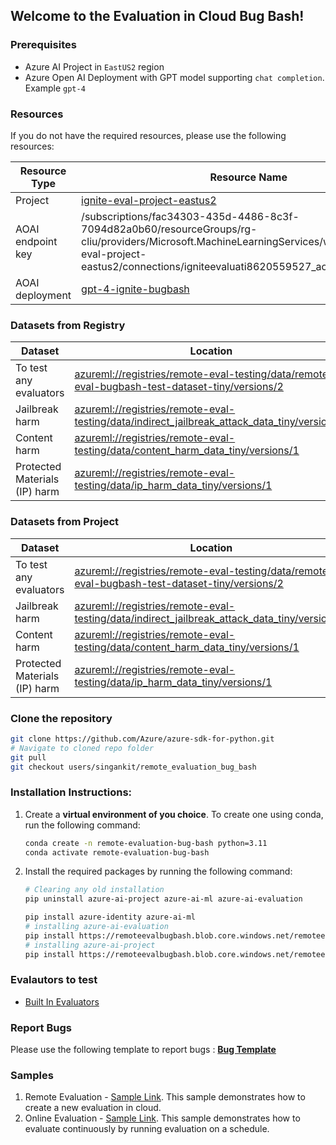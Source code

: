 ## Welcome to the Evaluation in Cloud Bug Bash!

### Prerequisites
- Azure AI Project in `EastUS2` region
- Azure Open AI Deployment with GPT model supporting `chat completion`. Example `gpt-4`

### Resources

If you do not have the required resources, please use the following resources:

| Resource Type     | Resource Name                                                                                                                                                                                                                                                                  |
|-------------------|--------------------------------------------------------------------------------------------------------------------------------------------------------------------------------------------------------------------------------------------------------------------------------|
| Project           | [ignite-eval-project-eastus2](https://ai.azure.com/build/overview?wsid=/subscriptions/fac34303-435d-4486-8c3f-7094d82a0b60/resourceGroups/rg-cliu/providers/Microsoft.MachineLearningServices/workspaces/ignite-eval-project-eastus2&tid=72f988bf-86f1-41af-91ab-2d7cd011db47) |
| AOAI endpoint key | /subscriptions/fac34303-435d-4486-8c3f-7094d82a0b60/resourceGroups/rg-cliu/providers/Microsoft.MachineLearningServices/workspaces/ignite-eval-project-eastus2/connections/igniteevaluati8620559527_aoai/credentials/key                                                        |
| AOAI deployment   | [gpt-4-ignite-bugbash](https://ai.azure.com/build/deployments/aoai/connections/igniteevaluati8620559527_aoai/gpt-4-ignite-bugbash?wsid=/subscriptions/fac34303-435d-4486-8c3f-7094d82a0b60/resourceGroups/rg-cliu/providers/Microsoft.MachineLearningServices/workspaces/ignite-eval-project-eastus2&tid=72f988bf-86f1-41af-91ab-2d7cd011db47)|

### Datasets from Registry
| Dataset | Location                                                                                                                                                                                                                                            |
|---------|-----------------------------------------------------------------------------------------------------------------------------------------------------------------------------------------------------------------------------------------------------|
|  To test any evaluators       | [azureml://registries/remote-eval-testing/data/remote-eval-bugbash-test-dataset-tiny/versions/2](https://ml.azure.com/registries/remote-eval-testing/data/remote-eval-bugbash-test-dataset-tiny/version/2?tid=72f988bf-86f1-41af-91ab-2d7cd011db47) |
| Jailbreak harm        | [azureml://registries/remote-eval-testing/data/indirect_jailbreak_attack_data_tiny/versions/1](https://ml.azure.com/registries/remote-eval-testing/data/indirect_jailbreak_attack_data_tiny/version/1?tid=72f988bf-86f1-41af-91ab-2d7cd011db47)     |
| Content harm        | [azureml://registries/remote-eval-testing/data/content_harm_data_tiny/versions/1](https://ml.azure.com/registries/remote-eval-testing/data/content_harm_data_tiny/version/1?tid=72f988bf-86f1-41af-91ab-2d7cd011db47)                               |
| Protected Materials (IP) harm  | [azureml://registries/remote-eval-testing/data/ip_harm_data_tiny/versions/1](https://ml.azure.com/registries/remote-eval-testing/data/ip_harm_data_tiny/version/1?tid=72f988bf-86f1-41af-91ab-2d7cd011db47)                                                                                                                                                                      |

### Datasets from Project
| Dataset | Location                                                                                                                                                                                                                                            |
|---------|-----------------------------------------------------------------------------------------------------------------------------------------------------------------------------------------------------------------------------------------------------|
|  To test any evaluators       | [azureml://registries/remote-eval-testing/data/remote-eval-bugbash-test-dataset-tiny/versions/2](https://ml.azure.com/registries/remote-eval-testing/data/remote-eval-bugbash-test-dataset-tiny/version/2?tid=72f988bf-86f1-41af-91ab-2d7cd011db47) |
| Jailbreak harm        | [azureml://registries/remote-eval-testing/data/indirect_jailbreak_attack_data_tiny/versions/1](https://ml.azure.com/registries/remote-eval-testing/data/indirect_jailbreak_attack_data_tiny/version/1?tid=72f988bf-86f1-41af-91ab-2d7cd011db47)     |
| Content harm        | [azureml://registries/remote-eval-testing/data/content_harm_data_tiny/versions/1](https://ml.azure.com/registries/remote-eval-testing/data/content_harm_data_tiny/version/1?tid=72f988bf-86f1-41af-91ab-2d7cd011db47)                               |
| Protected Materials (IP) harm  | [azureml://registries/remote-eval-testing/data/ip_harm_data_tiny/versions/1](https://ml.azure.com/registries/remote-eval-testing/data/ip_harm_data_tiny/version/1?tid=72f988bf-86f1-41af-91ab-2d7cd011db47)                                                                                                                                                                      |

### Clone the repository
```bash
git clone https://github.com/Azure/azure-sdk-for-python.git
# Navigate to cloned repo folder
git pull
git checkout users/singankit/remote_evaluation_bug_bash
```

### Installation Instructions:

1. Create a **virtual environment of you choice**. To create one using conda, run the following command:
    ```bash
    conda create -n remote-evaluation-bug-bash python=3.11
    conda activate remote-evaluation-bug-bash
    ```
2. Install the required packages by running the following command:
    ```bash
   # Clearing any old installation
    pip uninstall azure-ai-project azure-ai-ml azure-ai-evaluation

   pip install azure-identity azure-ai-ml
   # installing azure-ai-evaluation
   pip install https://remoteevalbugbash.blob.core.windows.net/remoteevalbugbash/azure_ai_evaluation-1.0.0a20241022005-py3-none-any.whl
   # installing azure-ai-project
   pip install https://remoteevalbugbash.blob.core.windows.net/remoteevalbugbash/azure_ai_project-1.0.0b1-py3-none-any.whl
    ```

### Evalautors to test

- [Built In Evaluators](https://learn.microsoft.com/en-us/python/api/azure-ai-evaluation/azure.ai.evaluation?view=azure-python-preview)

### Report Bugs

Please use the following template to report bugs : [**Bug Template**](https://msdata.visualstudio.com/Vienna/_workitems/create/Bug?templateId=5f8cafcf-2bbc-42df-a0ba-13c3ebcbeabe&ownerId=31cd3b44-f331-4377-95dd-2f8d6e169ee4)

### Samples

1. Remote Evaluation - [Sample Link](./sample_evaluations.py). This sample demonstrates how to create a new evaluation in cloud.
2. Online Evaluation - [Sample Link](./sample_evaluations_schedules.py). This sample demonstrates how to evaluate continuously by running evaluation on a schedule.

